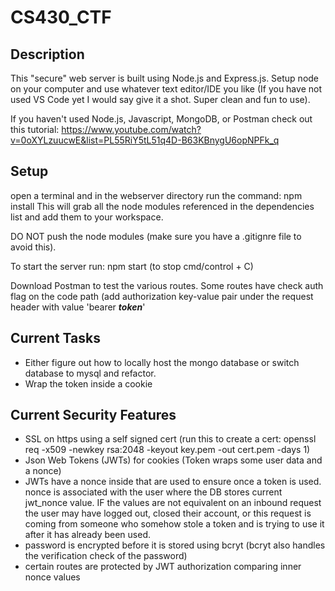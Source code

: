 # CS430_CTF

## Description
This "secure" web server is built using Node.js and Express.js. Setup node on your computer and use whatever text editor/IDE you like (If you have not used VS Code yet I would say give it a shot. Super clean and fun to use). 

If you haven't used Node.js, Javascript, MongoDB, or Postman check out this tutorial:
https://www.youtube.com/watch?v=0oXYLzuucwE&list=PL55RiY5tL51q4D-B63KBnygU6opNPFk_q

## Setup
open a terminal and in the webserver directory run the command: npm install
This will grab all the node modules referenced in the dependencies list and add them to your workspace. 

DO NOT push the node modules (make sure you have a .gitignre file to avoid this).

To start the server run: npm start (to stop cmd/control + C)

Download Postman to test the various routes. Some routes have check auth flag on the code path (add authorization key-value pair under the request header with value 'bearer **_token_**' 

## Current Tasks
+ Either figure out how to locally host the mongo database or switch database to mysql and refactor.  
+ Wrap the token inside a cookie

## Current Security Features
+ SSL on https using a self signed cert (run this to create a cert: openssl req -x509 -newkey rsa:2048 -keyout key.pem -out cert.pem -days 1)
+ Json Web Tokens (JWTs) for cookies (Token wraps some user data and a nonce)
+ JWTs have a nonce inside that are used to ensure once a token is used. nonce is associated with the user where the DB stores current jwt_nonce value. IF the values are not equivalent on an inbound request the user may have logged out, closed their account, or this request is coming from someone who somehow stole a token and is trying to use it after it has already been used. 
+ password is encrypted before it is stored using bcryt (bcryt also handles the verification check of the password)
+ certain routes are protected by JWT authorization comparing inner nonce values